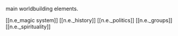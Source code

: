 main worldbuilding elements.

[[n.e_magic system]]
[[n.e._history]]
[[n.e._politics]]
[[n.e._groups]]
[[n.e._spirituality]]
